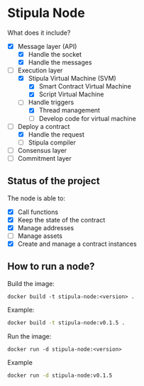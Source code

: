 # Stipula Node

What does it include?
- [x] Message layer (API)
  - [x] Handle the socket 
  - [x] Handle the messages
- [ ] Execution layer
  - [x] Stipula Virtual Machine (SVM)
    - [x] Smart Contract Virtual Machine
    - [x] Script Virtual Machine
  - [ ] Handle triggers
    - [x] Thread management
    - [ ] Develop code for virtual machine
- [ ] Deploy a contract
  - [x] Handle the request 
  - [ ] Stipula compiler 
- [ ] Consensus layer
- [ ] Commitment layer

## Status of the project

The node is able to:
- [x] Call functions
- [x] Keep the state of the contract
- [x] Manage addresses
- [ ] Manage assets
- [x] Create and manage a contract instances

## How to run a node?

Build the image:
```
docker build -t stipula-node:<version> .
```

Example:
```bash
docker build -t stipula-node:v0.1.5 .
```

Run the image:
```
docker run -d stipula-node:<version>
```

Example
```bash
docker run -d stipula-node:v0.1.5
```
